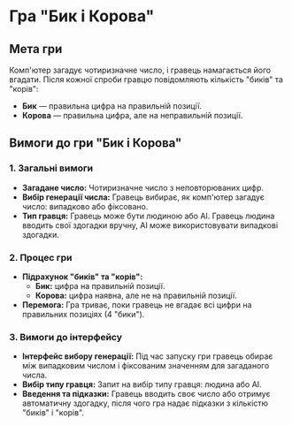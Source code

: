 # Гра "Бик і Корова"

## Мета гри
Комп'ютер загадує чотиризначне число, і гравець намагається його вгадати. Після кожної спроби гравцю повідомляють кількість "биків" та "корів":
- **Бик** — правильна цифра на правильній позиції.
- **Корова** — правильна цифра, але на неправильній позиції.

## Вимоги до гри "Бик і Корова"

### 1. Загальні вимоги
- **Загадане число:** Чотиризначне число з неповторюваних цифр.
- **Вибір генерації числа:** Гравець вибирає, як комп'ютер загадує число: випадково або фіксовано.
- **Тип гравця:** Гравець може бути людиною або AI. Гравець людина вводить свої здогадки вручну, AI може використовувати випадкові здогадки.

### 2. Процес гри
- **Підрахунок "биків" та "корів":**
    - **Бик:** цифра на правильній позиції.
    - **Корова:** цифра наявна, але не на правильній позиції.
- **Перемога:** Гра триває, поки гравець не вгадає всі цифри на правильних позиціях (4 "бики").

### 3. Вимоги до інтерфейсу
- **Інтерфейс вибору генерації:** Під час запуску гри гравець обирає між випадковим числом і фіксованим значенням для загаданого числа.
- **Вибір типу гравця:** Запит на вибір типу гравця: людина або AI.
- **Введення та підказки:** Гравець вводить своє число або отримує автоматичну здогадку, після чого гра надає підказки з кількістю "биків" і "корів".
